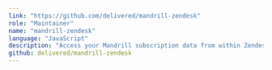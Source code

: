 ```yaml
---
link: "https://github.com/delivered/mandrill-zendesk"
role: "Maintainer"
name: "mandrill-zendesk"
language: "JavaScript"
description: "Access your Mandrill subscription data from within Zendesk."
github: delivered/mandrill-zendesk
---
```

